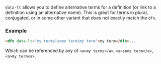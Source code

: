 `data-lt` allows you to define alternative terms for a definition (or link to a definition using an alternative name). This is great for terms in plural, conjugated, or in some other variant that does not exactly match the `dfn`. 

### Example

```HTML
<dfn data-lt="my terms|some term|my term">my term</dfn>...
```

Which can be referenced by any of `<a>my terms</a>`, `<a>some term</a>`, `<a>my term<a>`.
